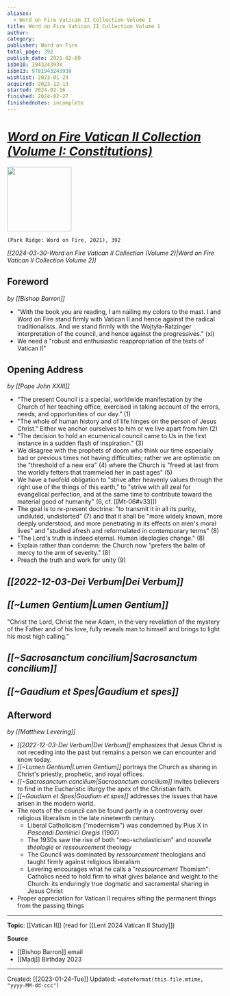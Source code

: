 ```yaml
---
aliases:
  - Word on Fire Vatican II Collection Volume 1
title: Word on Fire Vatican II Collection Volume 1
author: 
category: 
publisher: Word on Fire
total_page: 392
publish_date: 2021-02-09
isbn10: 194324393X
isbn13: 9781943243938
wishlist: 2023-01-24
acquired: 2023-12-13
started: 2024-02-16
finished: 2024-02-27
finishednotes: incomplete
---
```

# *[Word on Fire Vatican II Collection (Volume I: Constitutions)](https://bookstore.wordonfire.org/products/vatican-ii)*

<img src="https://bookstore.wordonfire.org/cdn/shop/products/WOF-Vatican-II-Collection-SHOPIFY-Front.png?v=1676409938&width=2048" width=150>

`(Park Ridge: Word on Fire, 2021), 392`

*[[2024-03-30-Word on Fire Vatican II Collection (Volume 2)|Word on Fire Vatican II Collection Volume 2]]*

## Foreword 
*by [[Bishop Barron]]*
- "With the book you are reading, I am nailing my colors to the mast. I and Word on Fire stand firmly with Vatican II and hence against the radical traditionalists. And we stand firmly with the Wojtyła-Ratzinger interpretation of the council, and hence against the progressives." (xi)
- We need a "robust and enthusiastic reappropriation of the texts of Vatican II"
## Opening Address
*by [[Pope John XXIII]]*
- "The present Council is a special, worldwide manifestation by the Church of her teaching office, exercised in taking account of the errors, needs, and opportunities of our day." (1)
- "The whole of human history and of life hinges on the person of Jesus Christ." Either we anchor ourselves to him or we live apart from him (2)
- "The decision to hold an ecumenical council came to Us in the first instance in a sudden flash of inspiration." (3)
- We disagree with the prophets of doom who think our time especially bad or previous times not having difficulties; rather we are optimistic on the "threshold of a new era" (4) where the Church is "freed at last from the worldly fetters that trammeled her in past ages" (5)
- We have a twofold obligation to "strive after heavenly values through the right use of the things of this earth," to "strive with all zeal for evangelical perfection, and at the same time to contribute toward the material good of humanity" (6, cf. [[Mt-06#v33]])
- The goal is to re-present doctrine: "to transmit it in all its purity, undiluted, undistorted" (7) and that it shall be "more widely known, more deeply understood, and more penetrating in its effects on men's moral lives" and "studied afresh and reformulated in contemporary terms" (8)
- "The Lord's truth is indeed eternal. Human ideologies change." (8)
- Explain rather than condemn: the Church now "prefers the balm of mercy to the arm of severity." (8)
- Preach the truth and work for unity (9)

## *[[2022-12-03-Dei Verbum|Dei Verbum]]*


## *[[~Lumen Gentium|Lumen Gentium]]*
"Christ the Lord, Christ the new Adam, in the very revelation of the mystery of the Father and of his love, fully reveals man to himself and brings to light his most high calling."

## *[[~Sacrosanctum concilium|Sacrosanctum concilium]]*


## *[[~Gaudium et Spes|Gaudium et spes]]*


## Afterword
*by [[Matthew Levering]]*
- *[[2022-12-03-Dei Verbum|Dei Verbum]]* emphasizes that Jesus Christ is not receding into the past but remains a person we can encounter and know today.
- *[[~Lumen Gentium|Lumen Gentium]]* portrays the Church as sharing in Christ's priestly, prophetic, and royal offices.
- *[[~Sacrosanctum concilium|Sacrosanctum concilium]]* invites believers to find in the Eucharistic liturgy the apex of the Christian faith.
- *[[~Gaudium et Spes|Gaudium et spes]]* addresses the issues that have arisen in the modern world. 
- The roots of the council can be found partly in a controversy over religious liberalism in the late nineteenth century.
	- Liberal Catholicism ("modernism") was condemned by Pius X in *Pascendi Dominici Gregis* (1907)
	- The 1930s saw the rise of both "neo-scholasticism" and *nouvelle théologie* or *ressourcement* theology 
	- The Council was dominated by *ressourcement* theologians and taught firmly against religious liberalism 
	- Levering encourages what he calls a "*ressourcement* Thomism": Catholics need to hold firm to what gives balance and weight to the Church: its enduringly true dogmatic and sacramental sharing in Jesus Christ 
- Proper appreciation for Vatican II requires sifting the permanent things from the passing things 

--- 
**Topic**: [[Vatican II]] (read for [[Lent 2024 Vatican II Study]])

**Source**
- [[Bishop Barron]] email
- [[Madj]] Birthday 2023

---
Created: [[2023-01-24-Tue]]
Updated: `=dateformat(this.file.mtime, "yyyy-MM-dd-ccc")`
